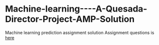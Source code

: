# Machine-learning----A-Quesada-Director-Project-AMP-Solution
Machine learning prediction assignment solution
Assignment questions is [here](https://www.google.com.eg/url?sa=t&rct=j&q=&esrc=s&source=web&cd=5&ved=2ahUKEwj9hoOQwr3aAhVSblAKHRquBSwQFjAEegQIABBB&url=http%3A%2F%2Fwww.math.uakron.edu%2Famc%2FDataAnalysis_Statistics%2FData%2520Analysis%2FProblems_Other%2FDifferent%2520Regression%2520Problems.doc&usg=AOvVaw1M-O3wPPwd1dNX3GIsmcUH)
